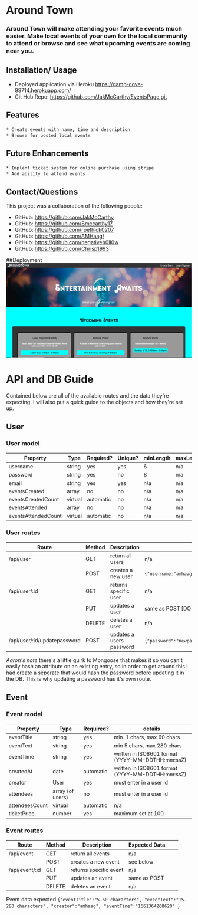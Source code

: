 # Around Town
### Around Town will make attending your favorite events much easier. Make local events of your own for the local community to attend or browse and see what upcoming events are coming near you.

## Installation/ Usage
  * Deployed application via Heroku https://damp-cove-99714.herokuapp.com/
  * Git Hub Repo: https://github.com/JakMcCarthy/EventsPage.git

## Features
    * Create events with name, time and description 
    * Browse for posted local events

## Future Enhancements
    * Implent ticket system for online purchase using stripe
    * Add ability to attend events

## Contact/Questions
This project was a collaboration of the following people: 
  * GitHub: https://github.com/JakMcCarthy
  * GitHub: https://github.com/Smccarthy17
  * GitHub: https://github.com/rpethick0207
  * GitHub: https://github.com/AMHaag/
  * GitHub: https://github.com/negativeh0ll0w
  * GitHub: https://github.com/Chrisp1993

##Deployment
![alt text](/aroundtown.png)

# API and DB Guide

Contained below are all of the available routes and the data they're expecting. I will also put a quick guide to the objects and how they're set up.

## User
### User model
| Property            | Type    | Required? | Unique? | minLength | maxLength |
|---------------------|---------|-----------|---------|-----------|-----------|
| username            | string  | yes       | yes     | 6         | n/a       |
| password            | string  | yes       | no      | 8         | n/a       |
| email               | string  | yes       | yes     | n/a       | n/a       |
| eventsCreated       | array   | no        | no      | n/a       | n/a       |
| eventsCreatedCount  | virtual | automatic | no      | n/a       | n/a       |
| eventsAttended      | array   | no        | no      | n/a       | n/a       |
| eventsAttendedCount | virtual | automatic | no      | n/a       | n/a       |

### User routes
| Route                        | Method | Description              | Expected Data                                                       |
|------------------------------|--------|--------------------------|---------------------------------------------------------------------|
| /api/user                    | GET    | return all users         | n/a                                                                 |
|                              | POST   | creates a new user       | `{"username:"amhaag","email":"abc@xyz.com","password":"min8chars"}` |
| /api/user/:id                | GET    | returns specific user    | n/a                                                                 |
|                              | PUT    | updates a user           | same as POST [DO NOT UPDATE PASSWORD ON THIS ROUTE]                 |
|                              | DELETE | deletes a user           | n/a                                                                 |
| /api/user/:id/updatepassword | POST   | updates a users password | `{"password":"newpassword"}`                                        |

*Aaron's note* there's a little quirk to Mongoose that makes it so you can't easily hash an attribute on an existing entry, so in order to get around this I had create a seperate that would hash the password before updating it in the DB. This is why updating a password has it's own route. 

## Event
### Event model
| Property       | Type             | Required? | details                                          |
|----------------|------------------|-----------|--------------------------------------------------|
| eventTitle     | string           | yes       | min. 1 chars, max 60 chars                       |
| eventText      | string           | yes       | min 5 chars, max 280 chars                      |
| eventTime      | string           | yes       | written in ISO8601 format (YYYY-MM-DDTHH:mm:ssZ) |
| createdAt      | date             | automatic | written in ISO8601 format (YYYY-MM-DDTHH:mm:ssZ) |
| creator        | User             | yes       | must enter in a user id                          |
| attendees      | array (of users) | no        | must enter in a user id                          |
| attendeesCount | virtual          | automatic | n/a                                              |
| ticketPrice    | number           | yes       | maximum set at 100                               |


### Event routes
| Route          | Method | Description            | Expected Data |   |   |
|----------------|--------|------------------------|---------------|---|---|
| /api/event     | GET    | return all events      | n/a           |   |   |
|                | POST   | creates a new event    | see below     |   |   |
| /api/event/:id | GET    | returns specific event | n/a           |   |   |
|                | PUT    | updates an event       | same as POST  |   |   |
|                | DELETE | deletes an event       | n/a           |   |   |

Event data expected `{"eventTitle":"5-60 characters", "eventText":"15-280 characters", "creator":"amhaag", "eventTime":"1661364268620" }`

